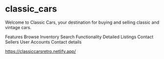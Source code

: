 # classic_cars
Welcome to Classic Cars, your destination for buying and selling classic and vintage cars. 

Features
Browse Inventory
Search Functionality
Detailed Listings
Contact Sellers
User Accounts
Contact details


https://classiccarsretro.netlify.app/
